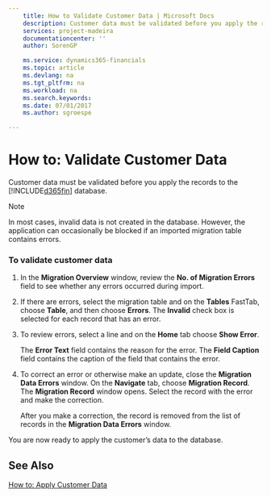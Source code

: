 ```yaml
---
    title: How to Validate Customer Data | Microsoft Docs
    description: Customer data must be validated before you apply the records to the [!INCLUDE[d365fin](../../includes/d365fin_md.md)] database.
    services: project-madeira
    documentationcenter: ''
    author: SorenGP

    ms.service: dynamics365-financials
    ms.topic: article
    ms.devlang: na
    ms.tgt_pltfrm: na
    ms.workload: na
    ms.search.keywords:
    ms.date: 07/01/2017
    ms.author: sgroespe

---
```

# How to: Validate Customer Data
Customer data must be validated before you apply the records to the [!INCLUDE[d365fin](../../includes/d365fin_md.md)] database.  
  
> [!NOTE]  
>  In most cases, invalid data is not created in the database. However, the application can occasionally be blocked if an imported migration table contains errors.  
  
### To validate customer data  
  
1.  In the **Migration Overview** window, review the **No. of Migration Errors** field to see whether any errors occurred during import.  
  
2.  If there are errors, select the migration table and on the **Tables** FastTab, choose **Table**, and then choose **Errors**. The **Invalid** check box is selected for each record that has an error.  
  
3.  To review errors, select a line and on the **Home** tab choose **Show Error**.  
  
     The **Error Text** field contains the reason for the error. The **Field Caption** field contains the caption of the field that contains the error.  
  
4.  To correct an error or otherwise make an update, close the **Migration Data Errors** window. On the **Navigate** tab, choose **Migration Record**. The **Migration Record** window opens. Select the record with the error and make the correction.  
  
     After you make a correction, the record is removed from the list of records in the **Migration Data Errors** window.  
  
 You are now ready to apply the customer’s data to the database.  
  
## See Also  
 [How to: Apply Customer Data](../how-to-apply-customer-data.md)